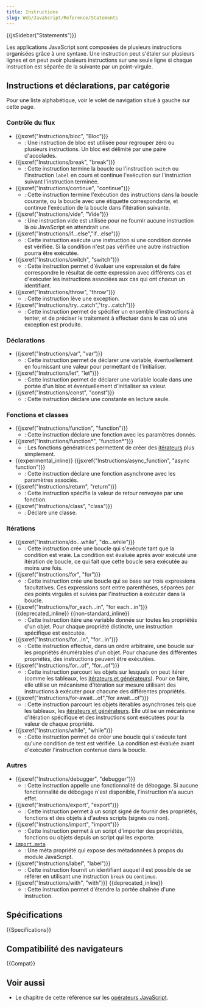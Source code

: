 ```yaml
---
title: Instructions
slug: Web/JavaScript/Reference/Statements
---
```


{{jsSidebar("Statements")}}

Les applications JavaScript sont composées de plusieurs instructions organisées grâce à une syntaxe. Une instruction peut s'étaler sur plusieurs lignes et on peut avoir plusieurs instructions sur une seule ligne si chaque instruction est séparée de la suivante par un point-virgule.

## Instructions et déclarations, par catégorie

Pour une liste alphabétique, voir le volet de navigation situé à gauche sur cette page.

### Contrôle du flux

- {{jsxref("Instructions/bloc", "Bloc")}}
  - : Une instruction de bloc est utilisée pour regrouper zéro ou plusieurs instructions. Un bloc est délimité par une paire d'accolades.
- {{jsxref("Instructions/break", "break")}}
  - : Cette instruction termine la boucle ou l'instruction `switch` ou l'instruction `label` en cours et continue l'exécution sur l'instruction suivant l'instruction terminée.
- {{jsxref("Instructions/continue", "continue")}}
  - : Cette instruction termine l'exécution des instructions dans la boucle courante, ou la boucle avec une étiquette correspondante, et continue l'exécution de la boucle dans l'itération suivante.
- {{jsxref("Instructions/vide", "Vide")}}
  - : Une instruction vide est utilisée pour ne fournir aucune instruction là où JavaScript en attendrait une.
- {{jsxref("Instructions/if...else","if...else")}}
  - : Cette instruction exécute une instruction si une condition donnée est vérifiée. Si la condition n'est pas vérifiée une autre instruction pourra être exécutée.
- {{jsxref("Instructions/switch", "switch")}}
  - : Cette instruction permet d'évaluer une expression et de faire correspondre le résultat de cette expression avec différents cas et d'exécuter les instructions associées aux cas qui ont chacun un identifiant.
- {{jsxref("Instructions/throw", "throw")}}
  - : Cette instruction lève une exception.
- {{jsxref("Instructions/try...catch","try...catch")}}
  - : Cette instruction permet de spécifier un ensemble d'instructions à tenter, et de préciser le traitement à effectuer dans le cas où une exception est produite.

### Déclarations

- {{jsxref("Instructions/var", "var")}}
  - : Cette instruction permet de déclarer une variable, éventuellement en fournissant une valeur pour permettant de l'initialiser.
- {{jsxref("Instructions/let", "let")}}
  - : Cette instruction permet de déclarer une variable locale dans une portée d'un bloc et éventuellement d'initialiser sa valeur.
- {{jsxref("Instructions/const", "const")}}
  - : Cette instruction déclare une constante en lecture seule.

### Fonctions et classes

- {{jsxref("Instructions/function", "function")}}
  - : Cette instruction déclare une fonction avec les paramètres donnés.
- {{jsxref("Instructions/function*", "function*")}}
  - : Les fonctions génératrices permettent de créer des [itérateurs](/fr/docs/Web/JavaScript/Guide/Le_protocole_iterator) plus simplement.
- {{experimental_inline}} {{jsxref("Instructions/async_function", "async function")}}
  - : Cette instruction déclare une fonction asynchrone avec les paramètres associés.
- {{jsxref("Instructions/return", "return")}}
  - : Cette instruction spécifie la valeur de retour renvoyée par une fonction.
- {{jsxref("Instructions/class", "class")}}
  - : Déclare une classe.

### Itérations

- {{jsxref("Instructions/do...while", "do...while")}}
  - : Cette instruction crée une boucle qui s'exécute tant que la condition est vraie. La condition est évaluée après avoir exécuté une itération de boucle, ce qui fait que cette boucle sera exécutée au moins une fois.
- {{jsxref("Instructions/for", "for")}}
  - : Cette instruction crée une boucle qui se base sur trois expressions facultatives. Ces expressions sont entre parenthèses, séparées par des points virgules et suivies par l'instruction à exécuter dans la boucle.
- {{jsxref("Instructions/for_each...in", "for each...in")}} {{deprecated_inline}} {{non-standard_inline}}
  - : Cette instruction itère une variable donnée sur toutes les propriétés d'un objet. Pour chaque propriété distincte, une instruction spécifique est exécutée.
- {{jsxref("Instructions/for...in", "for...in")}}
  - : Cette instruction effectue, dans un ordre arbitraire, une boucle sur les propriétés énumérables d'un objet. Pour chacune des différentes propriétés, des instructions peuvent être exécutées.
- {{jsxref("Instructions/for...of", "for...of")}}
  - : Cette instruction parcourt les objets sur lesquels on peut itérer (comme les tableaux, les [itérateurs et générateurs](/fr/docs/Web/JavaScript/Guide/iterateurs_et_generateurs)). Pour ce faire, elle utilise un mécanisme d'itération sur mesure utilisant des instructions à exécuter pour chacune des différentes propriétés.
- {{jsxref("Instructions/for-await...of","for await...of")}}
  - : Cette instruction parcourt les objets itérables asynchrones tels que les tableaux, les [itérateurs et générateurs](/fr/docs/Web/JavaScript/Guide/iterateurs_et_generateurs). Elle utilise un mécanisme d'itération spécifique et des instructions sont exécutées pour la valeur de chaque propriété.
- {{jsxref("Instructions/while", "while")}}
  - : Cette instruction permet de créer une boucle qui s'exécute tant qu'une condition de test est vérifiée. La condition est évaluée avant d'exécuter l'instruction contenue dans la boucle.

### Autres

- {{jsxref("Instructions/debugger", "debugger")}}
  - : Cette instruction appelle une fonctionnalité de débogage. Si aucune fonctionnalité de débogage n'est disponible, l'instruction n'a aucun effet.
- {{jsxref("Instructions/export", "export")}}
  - : Cette instruction permet à un script signé de fournir des propriétés, fonctions et des objets à d'autres scripts (signés ou non).
- {{jsxref("Instructions/import", "import")}}
  - : Cette instruction permet à un script d'importer des propriétés, fonctions ou objets depuis un script qui les exporte.
- [`import.meta`](/fr/docs/Web/JavaScript/Reference/Instructions/import.meta)
  - : Une méta propriété qui expose des métadonnées à propos du module JavaScript.
- {{jsxref("Instructions/label", "label")}}
  - : Cette instruction fournit un identifiant auquel il est possible de se référer en utilisant une instruction `break` ou `continue`.
- {{jsxref("Instructions/with", "with")}} {{deprecated_inline}}
  - : Cette instruction permet d'étendre la portée chaînée d'une instruction.

## Spécifications

{{Specifications}}

## Compatibilité des navigateurs

{{Compat}}

## Voir aussi

- Le chapitre de cette référence sur les [opérateurs JavaScript](/fr/docs/JavaScript/Reference/Opérateurs).
